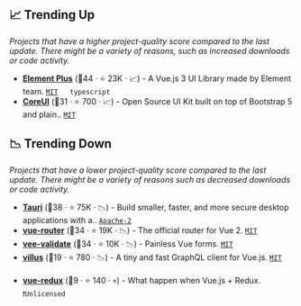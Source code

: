 ## 📈 Trending Up

_Projects that have a higher project-quality score compared to the last update. There might be a variety of reasons, such as increased downloads or code activity._

- <b><a href="https://github.com/element-plus/element-plus">Element Plus</a></b> (🥇44 ·  ⭐ 23K · 📈) - A Vue.js 3 UI Library made by Element team. <code><a href="http://bit.ly/34MBwT8">MIT</a></code> <code><img src="https://img.shields.io/badge/Vue-3-green.svg" style="display:inline;" width="13" height="13"></code> <code>typescript</code>
- <b><a href="https://github.com/coreui/coreui">CoreUI</a></b> (🥉31 ·  ⭐ 700 · 📈) - Open Source UI Kit built on top of Bootstrap 5 and plain.. <code><a href="http://bit.ly/34MBwT8">MIT</a></code> <code><img src="https://getbootstrap.com/docs/5.0/assets/img/favicons/favicon-32x32.png" style="display:inline;" width="13" height="13"></code>

## 📉 Trending Down

_Projects that have a lower project-quality score compared to the last update. There might be a variety of reasons such as decreased downloads or code activity._

- <b><a href="https://github.com/tauri-apps/tauri">Tauri</a></b> (🥇38 ·  ⭐ 75K · 📉) - Build smaller, faster, and more secure desktop applications with a.. <code><a href="http://bit.ly/3nYMfla">Apache-2</a></code>
- <b><a href="https://github.com/vuejs/vue-router">vue-router</a></b> (🥉34 ·  ⭐ 19K · 📉) - The official router for Vue 2. <code><a href="http://bit.ly/34MBwT8">MIT</a></code> <code><img src="https://img.shields.io/badge/Vue-2-green.svg" style="display:inline;" width="13" height="13"></code>
- <b><a href="https://github.com/logaretm/vee-validate">vee-validate</a></b> (🥇34 ·  ⭐ 10K · 📉) - Painless Vue forms. <code><a href="http://bit.ly/34MBwT8">MIT</a></code>
- <b><a href="https://github.com/logaretm/villus">villus</a></b> (🥉19 ·  ⭐ 780 · 📉) - A tiny and fast GraphQL client for Vue.js. <code><a href="http://bit.ly/34MBwT8">MIT</a></code> <code><img src="https://img.shields.io/badge/Vue-2-green.svg" style="display:inline;" width="13" height="13"></code> <code><img src="https://img.shields.io/badge/Vue-3-green.svg" style="display:inline;" width="13" height="13"></code>
- <b><a href="https://github.com/yang-wei/vue-redux">vue-redux</a></b> (🥉9 ·  ⭐ 140 · 💀) - What happen when Vue.js + Redux. <code>❗Unlicensed</code>

